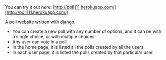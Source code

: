 You can try it out here: [http://poll111.herokuapp.com/](http://poll111.herokuapp.com/)


A poll website written with django.

- You can create a new poll with any number of options, and it can be with a single choice, or with multiple choices.
- Any user can vote in a poll.
- In the home page, it is listed all the polls created by all the users. 
- In each user page, it is listed the polls created by that particular user.
